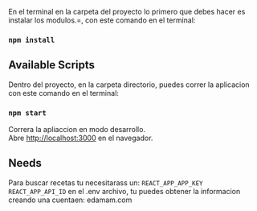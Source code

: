En el terminal en la carpeta del proyecto lo primero que debes hacer es instalar los modulos.=, con este comando en el terminal:

### `npm install`

## Available Scripts

Dentro del proyecto, en la carpeta directorio, puedes correr la aplicacion con este comando en el terminal:

### `npm start`

Correra la apliaccion en modo desarrollo.<br>
Abre [http://localhost:3000](http://localhost:3000) en el navegador.


## Needs

Para buscar recetas tu necesitarass un: 
```REACT_APP_APP_KEY```
```REACT_APP_API_ID```
en el .env archivo, tu puedes obtener la informacion creando una cuentaen: edamam.com